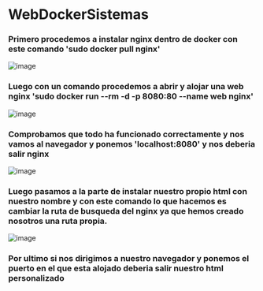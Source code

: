 # WebDockerSistemas

### Primero procedemos a instalar nginx dentro de docker con este comando 'sudo docker pull nginx'
![image](https://user-images.githubusercontent.com/91564971/168854556-17e855a8-32fd-4abb-b8c5-3222572e36c6.png)

### Luego con un comando procedemos a abrir y alojar una web nginx 'sudo docker run --rm -d -p 8080:80 --name web nginx'
![image](https://user-images.githubusercontent.com/91564971/168855226-293eeab7-6fe8-4637-8312-e548dd11317b.png)

### Comprobamos que todo ha funcionado correctamente y nos vamos al navegador y ponemos 'localhost:8080' y nos deberia salir nginx
![image](https://user-images.githubusercontent.com/91564971/168855762-72b0c73d-9e2e-4616-a998-0afba5004064.png)

### Luego pasamos a la parte de instalar nuestro propio html con nuestro nombre y con este comando lo que hacemos es cambiar la ruta de busqueda del nginx ya que hemos creado nosotros una ruta propia.
![image](https://user-images.githubusercontent.com/91564971/168856453-4b2d970a-127d-438e-9c13-3e75710e7bec.png)

### Por ultimo si nos dirigimos a nuestro navegador y ponemos el puerto en el que esta alojado deberia salir nuestro html personalizado

